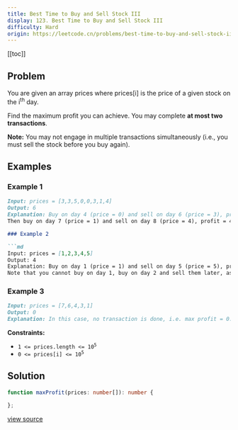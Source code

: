 ```yaml
---
title: Best Time to Buy and Sell Stock III
display: 123. Best Time to Buy and Sell Stock III
difficulty: Hard
origin: https://leetcode.cn/problems/best-time-to-buy-and-sell-stock-iii
---
```


[[toc]]

## Problem

You are given an array prices where prices[i] is the price of a given stock on the i<sup>th</sup> day.

Find the maximum profit you can achieve. You may complete **at most two transactions**.

**Note:** You may not engage in multiple transactions simultaneously (i.e., you must sell the stock before you buy again).

## Examples

### Example 1

```md
Input: prices = [3,3,5,0,0,3,1,4]
Output: 6
Explanation: Buy on day 4 (price = 0) and sell on day 6 (price = 3), profit = 3-0 = 3.
Then buy on day 7 (price = 1) and sell on day 8 (price = 4), profit = 4-1 = 3.```

### Example 2

```md
Input: prices = [1,2,3,4,5]
Output: 4
Explanation: Buy on day 1 (price = 1) and sell on day 5 (price = 5), profit = 5-1 = 4.
Note that you cannot buy on day 1, buy on day 2 and sell them later, as you are engaging multiple transactions at the same time. You must sell before buying again.
```

### Example 3

```md
Input: prices = [7,6,4,3,1]
Output: 0
Explanation: In this case, no transaction is done, i.e. max profit = 0.
```

**Constraints:**

- <code>1 &lt;= prices.length &lt;= 10<sup>5</sup></code>
- <code>0 &lt;= prices[i] &lt;= 10<sup>5</sup></code>

## Solution

```ts
function maxProfit(prices: number[]): number {

};
```

[view source](https://leetcode.cn/problems/best-time-to-buy-and-sell-stock-iii)

